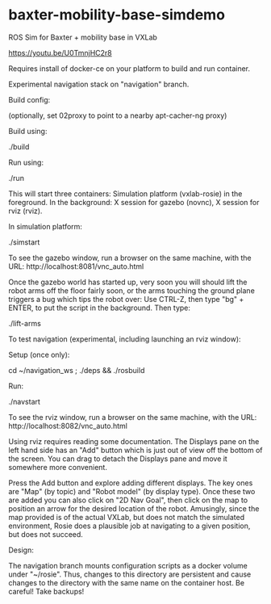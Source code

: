 # baxter-mobility-base-simdemo
ROS Sim for Baxter + mobility base in VXLab

https://youtu.be/U0TmnjHC2r8

Requires install of docker-ce on your platform to build and run container.

Experimental navigation stack on "navigation" branch.

Build config:

(optionally, set 02proxy to point to a nearby apt-cacher-ng proxy)

Build using:

./build

Run using:

./run

This will start three containers: Simulation platform (vxlab-rosie) in the foreground. In the background: X session for gazebo (novnc), X session for rviz (rviz).

In simulation platform:

./simstart

To see the gazebo window, run a browser on the same machine, with the URL: http://localhost:8081/vnc_auto.html

Once the gazebo world has started up, very soon you will should lift the robot arms off the floor fairly soon, or the arms touching the ground plane triggers a bug which tips the robot over: Use CTRL-Z, then type "bg" + ENTER, to put the script in the background. Then type:

./lift-arms

To test navigation (experimental, including launching an rviz window):

Setup (once only):

cd ~/navigation_ws ; ./deps && ./rosbuild

Run:

./navstart

To see the rviz window, run a browser on the same machine, with the URL: http://localhost:8082/vnc_auto.html

Using rviz requires reading some documentation. The Displays pane on the left hand side has an "Add" button which is just out of view off the bottom of the screen. You can drag to detach the Displays pane and move it somewhere more convenient.

Press the Add button and explore adding different displays. The key ones are "Map" (by topic) and "Robot model" (by display type). Once these two are added you can also click on "2D Nav Goal", then click on the map to position an arrow for the desired location of the robot. Amusingly, since the map provided is of the actual VXLab, but does not match the simulated environment, Rosie does a plausible job at navigating to a given position, but does not succeed.

Design:

The navigation branch mounts configuration scripts as a docker volume under "~/rosie". Thus, changes to this directory are persistent and cause changes to the directory with the same name on the container host. Be careful! Take backups!
